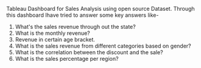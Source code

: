 Tableau Dashboard for Sales Analysis using open source Dataset.
Through this dashboard Ihave tried to answer some key answers like-
1. What's the sales revenue through out the state?
2. What is the monthly revenue?
3. Revenue in certain age bracket.
4. What is the sales revenue from different categories based on gender?
5. What is the correlation between the discount and the sale?
6. What is the sales percentage per region?
